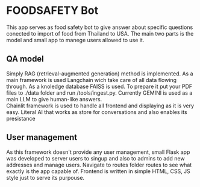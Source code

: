 # FOODSAFETY Bot
This app serves as food safety bot to give answer about specific questions conected to import of food from Thailand to USA. The main two parts is the model and small app to manege users allowed to use it.
## QA model
Simply RAG (retrieval-augmented generation) method is implemented. As a main framework is used Langchain wich take care of all data flowing through. As a knoledge database FAISS is used. To prepare it put your PDF files to ./data folder and run /tools/ingest.py. Currently GEMINI is used as a main LLM to give human-like answers.  
Chainlit framework is used to handle all frontend and displaying as it is very easy. Literal AI that works as store for conversations and also enables its presistance
## User management
As this framework doesn't provide any user management, small Flask app was developed to server users to singup and also to admins to add new addresses and manage users. Navigate to routes folder routes to see what exactly is the app capable of. Frontend is written in simple HTML, CSS, JS style just to serve its purpouse.